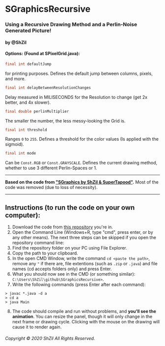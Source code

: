 # SGraphicsRecursive
### Using a Recursive Drawing Method and a Perlin-Noise Generated Picture!
#### by @ShZil

#### Options: (Found at SPixelGrid.java):
```java
final int defaultJump
```
for printing purposes. Defines the default jump between columns, pixels, and more.
```java
final int delayBetweenResolutionChanges
```
Delay measured in MILISECONDS for the Resolution to change (get 2x better, and 4x slower).
```java
final double perlinMultiplier
```
The smaller the number, the less messy-looking the Grid is.
```java
final int threshold
```
Ranges `0` to `255`. Defines a threshold for the color values (Is applied with the sigmoid).
```java
final int mode
```
Can be `Const.RGB` or `Const.GRAYSCALE`. Defines the current drawing method, whether to use 3 different Perlin-Spaces or 1.

---------------------

**Based on the code from ["SGraphics by ShZil & SuperTapood"](https://github.com/SuperTapood/SGraphics).**
Most of the code was removed (due to loss of necessity).

---------------------

## Instructions (to run the code on your own computer):
1. Download the code from [this repository](https://github.com/ShZil/SGraphicsRecursive.git) you're in.
2. Open the Command Line (Windows+R, type "cmd", press enter, or by any other means).
The next three steps can be skipped if you open the repository command line:
3. Find the repository folder on your PC using File Explorer.
4. Copy the path to your clipboard.
5. In the open CMD Window, write the command `cd <paste the path>`, remove any `"` if there are, file extentions (such as `.zip` or `.java`) and file names (cd accepts folders only) and press Enter.
6. What you should now see in the CMD (or something similar): `C:\Users\ShZil\github\SGraphicsRecursive>`.
7. Write the following commands (press Enter after each command):
```
> javac *.java -d a
> cd a
> java Main
```
8. The code should compile and run without problems, and **you'll see the animation**.
You can resize the panel, though it will only change in the next frame or drawing cycle.
Clicking with the mouse on the drawing will cause it to render again.

###### Copyright © 2020 ShZil All Rights Reserved.
